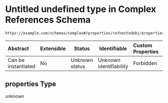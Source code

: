 # Untitled undefined type in Complex References Schema

```txt
https://example.com/schemas/complex#/properties/refnestedobj/properties/refobj/properties
```




| Abstract            | Extensible | Status         | Identifiable            | Custom Properties | Additional Properties | Access Restrictions | Defined In                                                                               |
| :------------------ | ---------- | -------------- | ----------------------- | :---------------- | --------------------- | ------------------- | ---------------------------------------------------------------------------------------- |
| Can be instantiated | No         | Unknown status | Unknown identifiability | Forbidden         | Allowed               | none                | [complex.schema.json\*](../generated-schemas/complex.schema.json "open original schema") |

## properties Type

unknown
